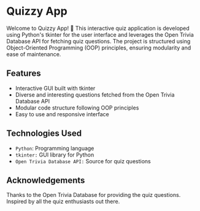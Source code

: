 # Quizzy App

Welcome to Quizzy App! 🎉 This interactive quiz application is developed using Python's tkinter for the user interface and leverages the Open Trivia Database API for fetching quiz questions. The project is structured using Object-Oriented Programming (OOP) principles, ensuring modularity and ease of maintenance.

## Features

- Interactive GUI built with tkinter
- Diverse and interesting questions fetched from the Open Trivia Database API
- Modular code structure following OOP principles
- Easy to use and responsive interface

## Technologies Used

- `Python`: Programming language
- `tkinter:` GUI library for Python
- `Open Trivia Database API:` Source for quiz questions

## Acknowledgements

Thanks to the Open Trivia Database for providing the quiz questions.
Inspired by all the quiz enthusiasts out there.
